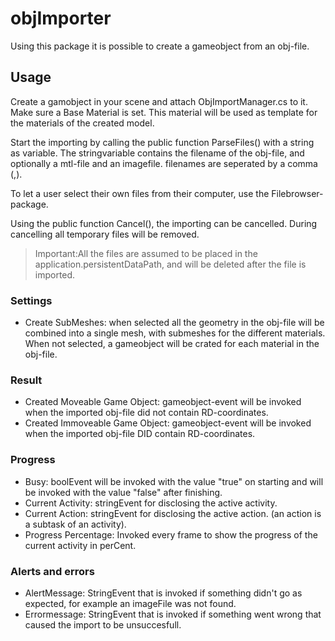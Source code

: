 ﻿objImporter
===========

Using this package it is possible to create a gameobject from an obj-file.


## Usage

Create a gamobject in your scene and attach ObjImportManager.cs to it.
Make sure a Base Material is set. This material will be used as template for the materials of the created model.

Start the importing by calling the public function ParseFiles() with a string as variable.
The stringvariable contains the filename of the obj-file, and optionally a mtl-file and an imagefile.
filenames are seperated by a comma (,).

To let a user select their own files from their computer, use the Filebrowser-package.

Using the public function Cancel(), the importing can be cancelled. During cancelling all temporary files will be removed.
> Important:All the files are assumed to be placed in the application.persistentDataPath, and will be deleted after the file is imported.

### Settings
- Create SubMeshes: when selected all the geometry in the obj-file will be combined into a single mesh, with submeshes for the different materials.
When not selected, a gameobject will be crated for each material in the obj-file.

### Result
- Created Moveable Game Object: gameobject-event will be invoked when the imported obj-file did not contain RD-coordinates.
- Created Immoveable Game Object: gameobject-event will be invoked when the imported obj-file DID contain RD-coordinates.

### Progress
- Busy: boolEvent will be invoked with the value "true" on starting and will be invoked with the value "false" after finishing.
- Current Activity: stringEvent for disclosing the active activity.
- Current Action: stringEvent for disclosing the active action. (an action is a subtask of an activity).
- Progress Percentage: Invoked every frame to show the progress of the current activity in perCent.

### Alerts and errors
- AlertMessage: StringEvent that is invoked if something didn't go as expected, for example an imageFile was not found.
- Errormessage: StringEvent that is invoked if something went wrong that caused the import to be unsuccesfull.

